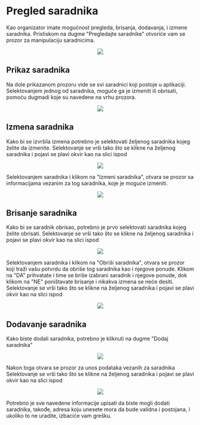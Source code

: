 # Pregled saradnika
Kao organizator imate mogućnost pregleda, brisanja, dodavanja, i izmene saradnika.
Pristiskom na dugme "Pregledajte saradnike" otvoriće vam se prozor za manipulaciju saradnicima.
<p align="center">
  <img src="/images/pocetna-organizator.png">
</p>

## Prikaz saradnika
Na dole prikazanom prozoru vide se svi saradnici koji postoje u aplikaciji. Selektovanjem jednog od saradnika, moguće ga je izmeniti ili obrisati, pomoću dugmadi koje su navedene na vrhu prozora.
<p align="center">
  <img src="/images/pregled-saradnika-org.png">
</p>

## Izmena saradnika
Kako bi se izvršila izmena potrebno je selektovati željenog saradnika kojeg želite da izmenite.
Selektovanje se vrši tako što se klikne na željenog saradnika i pojavi se plavi okvir kao na slici ispod
<p align="center">
  <img src="/images/selektovanje-saradnika.png">
</p>

Selektovanjem saradnika i klikom na "Izmeni saradnika", otvara se prozor sa informacijama vezanim za tog saradnika, koje je moguće izmeniti.
<p align="center">
  <img src="/images/izmena-saradnika.png">
</p>

## Brisanje saradnika
Kako bi se saradnik obrisao, potrebno je prvo selektovati saradnika kojeg želite obrisati.
Selektovanje se vrši tako što se klikne na željenog saradnika i pojavi se plavi okvir kao na slici ispod
<p align="center">
  <img src="/images/selektovanje-saradnika.png">
</p>
Selektovanjem saradnika i klikom na "Obriši saradnika", otvara se prozor koji traži vašu potvrdu da obriše tog saradnika kao i njegove ponude. Klikom na "DA" prihvatate i time se briše izabrani saradnik i njegove ponude, dok klikom na "NE" poništavate brisanje i nikakva izmena se neće desiti.
Selektovanje se vrši tako što se klikne na željenog saradnika i pojavi se plavi okvir kao na slici ispod
<p align="center">
  <img src="/images/potvrda-brisanja-saradnika.png">
</p>

## Dodavanje saradnika
Kako biste dodali saradnika, potrebno je kliknuti na dugme "Dodaj saradnika"
<p align="center">
  <img src="/images/klik-dodavanje-saradnika.png">
</p>
Nakon toga otvara se prozor za unos podataka vezanih za saradnika
Selektovanje se vrši tako što se klikne na željenog saradnika i pojavi se plavi okvir kao na slici ispod
<p align="center">
  <img src="/images/dodavanje-saradnika.png">
</p>

Potrebno je sve navedene informacije upisati da biste mogli dodati saradnika, takođe, adresa koju unesete mora da bude validna i postojana, i ukoliko to ne uradite, izbaciće vam grešku.




